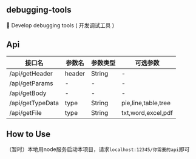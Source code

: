 ## debugging-tools
🧰 Develop debugging tools ( 开发调试工具 )

## Api
| 接口名 | 参数名 | 参数类型 | 可选参数 |
| ----- | ----- | ----- | ----- |
| /api/getHeader | header | String | - |
| /api/getParams | - | - | - |
| /api/getBody | - | - | - |
| /api/getTypeData | type | String | pie,line,table,tree |
| /api/getFile | type | String | txt,word,excel,pdf |

## How to Use
（暂时）本地用node服务启动本项目，请求`localhost:12345/你需要的api`即可